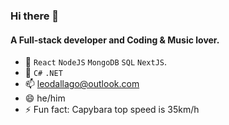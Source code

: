 ### Hi there 👋


 #### A Full-stack developer and Coding & Music lover.
 
<!--
I'm looking for my first job in the area and I've had experience in other sectors, I'm a person who has ease with communication and group interaction, and I'm always willing to learn something new every day, and as we know, you can never have too much knowledge.
-->
- 🔭  `React` `NodeJS` `MongoDB`  `SQL`  `NextJS`.
- 🌱 `C#` `.NET` 
- 📫 leodallago@outlook.com
- 😄 he/him
- ⚡ Fun fact: Capybara top speed is 35km/h

<!--
 
 #### My skills

<code><img height="32" src="https://cdn.iconscout.com/icon/free/png-512/c-programming-569564.png" alt="c"/></code>
<code><img height="32" src="https://raw.githubusercontent.com/github/explore/80688e429a7d4ef2fca1e82350fe8e3517d3494d/topics/javascript/javascript.png" alt="Javascript"/></code>
<code><img height="32" src="https://raw.githubusercontent.com/github/explore/80688e429a7d4ef2fca1e82350fe8e3517d3494d/topics/nodejs/nodejs.png" alt="Nodejs"/></code>
<code><img height="32" src="https://raw.githubusercontent.com/github/explore/80688e429a7d4ef2fca1e82350fe8e3517d3494d/topics/html/html.png" alt="HTML5"/></code>
<code><img height="32" src="https://raw.githubusercontent.com/github/explore/80688e429a7d4ef2fca1e82350fe8e3517d3494d/topics/css/css.png" alt="CSS"/></code>
<code><img height="32" src="https://raw.githubusercontent.com/github/explore/80688e429a7d4ef2fca1e82350fe8e3517d3494d/topics/bootstrap/bootstrap.png" alt="Bootstrap"/></code>
<code><img height="32" src="https://raw.githubusercontent.com/github/explore/80688e429a7d4ef2fca1e82350fe8e3517d3494d/topics/react/react.png" alt="React"/></code>
<code><img height="32" src="https://raw.githubusercontent.com/github/explore/80688e429a7d4ef2fca1e82350fe8e3517d3494d/topics/mysql/mysql.png" alt="MySQL"/></code>
<code><img height="32" src="https://raw.githubusercontent.com/github/explore/80688e429a7d4ef2fca1e82350fe8e3517d3494d/topics/mongodb/mongodb.png" alt="MongoDB"/></code

#### GitHub Stats

![GitHub Stats](https://github-readme-stats.vercel.app/api?username=LeoDallago&show_icons=true) 

<img align="center" src="https://github-readme-stats.vercel.app/api/top-langs?username=LeoDallago&langs_count=10&show_icons=true&locale=en&layout=compact&theme=dark" alt="Gift's language" height="192px"  width="500px"/>

-->
